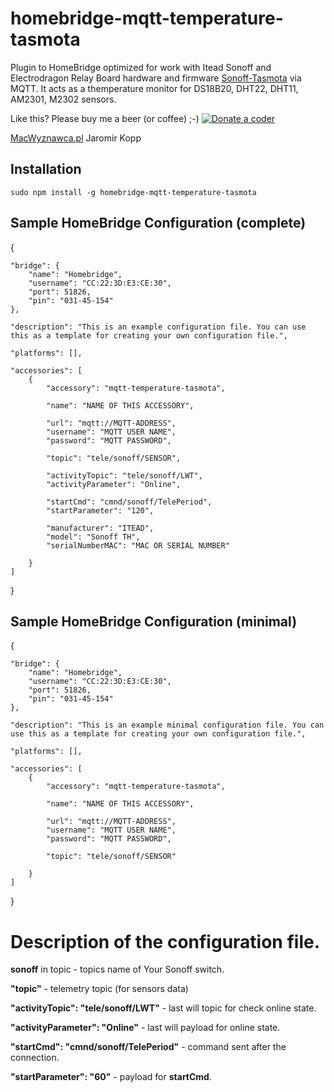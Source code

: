# homebridge-mqtt-temperature-tasmota

Plugin to HomeBridge optimized for work with Itead Sonoff and Electrodragon Relay Board hardware and firmware [Sonoff-Tasmota](https://github.com/arendst/Sonoff-Tasmota) via MQTT. It acts as a themperature monitor for DS18B20, DHT22, DHT11, AM2301, M2302 sensors.

Like this? Please buy me a beer (or coffee) ;-) <a href="https://www.paypal.com/cgi-bin/webscr?cmd=_s-xclick&amp;hosted_button_id=CK56Q7SFHEHSW"><img src="http://macwyznawca.pl/donate-paypal2.png" alt="Donate a coder" data-canonical-src="http://macwyznawca.pl/donate-paypal.svg" style="max-width:100%;"></a>

[MacWyznawca.pl](http://macwyznawca.pl) Jaromir Kopp

Installation
--------------------
    sudo npm install -g homebridge-mqtt-temperature-tasmota

Sample HomeBridge Configuration (complete)
--------------------

{
	
    "bridge": {
        "name": "Homebridge",
        "username": "CC:22:3D:E3:CE:30",
        "port": 51826,
        "pin": "031-45-154"
    },
    
    "description": "This is an example configuration file. You can use this as a template for creating your own configuration file.",

    "platforms": [],
	
	"accessories": [
		{
			"accessory": "mqtt-temperature-tasmota",

			"name": "NAME OF THIS ACCESSORY",
	
			"url": "mqtt://MQTT-ADDRESS",
			"username": "MQTT USER NAME",
			"password": "MQTT PASSWORD",

			"topic": "tele/sonoff/SENSOR",

			"activityTopic": "tele/sonoff/LWT",
			"activityParameter": "Online",

			"startCmd": "cmnd/sonoff/TelePeriod",
			"startParameter": "120",

			"manufacturer": "ITEAD",
			"model": "Sonoff TH",
			"serialNumberMAC": "MAC OR SERIAL NUMBER"

		}
	]
}

Sample HomeBridge Configuration (minimal)
--------------------

{
	
    "bridge": {
        "name": "Homebridge",
        "username": "CC:22:3D:E3:CE:30",
        "port": 51826,
        "pin": "031-45-154"
    },
    
    "description": "This is an example minimal configuration file. You can use this as a template for creating your own configuration file.",

    "platforms": [],
	
	"accessories": [
		{
			"accessory": "mqtt-temperature-tasmota",

			"name": "NAME OF THIS ACCESSORY",
	
			"url": "mqtt://MQTT-ADDRESS",
			"username": "MQTT USER NAME",
			"password": "MQTT PASSWORD",

			"topic": "tele/sonoff/SENSOR"

		}
	]
}

# Description of the configuration file.

**sonoff** in topic - topics name of Your Sonoff switch.

**"topic"** - telemetry topic (for sensors data)

**"activityTopic": "tele/sonoff/LWT"** - last will topic for check online state.

**"activityParameter": "Online"** - last will payload for online state.

**"startCmd": "cmnd/sonoff/TelePeriod"** -  command sent after the connection.

**"startParameter": "60"** - payload for **startCmd**.

